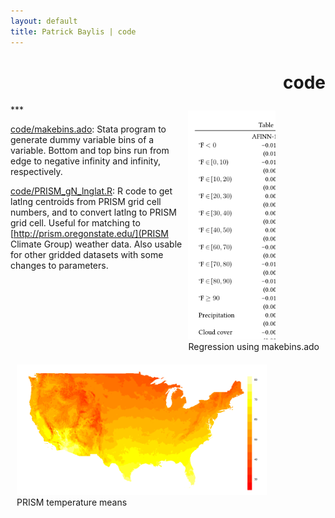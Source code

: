 ```yaml
---
layout: default
title: Patrick Baylis | code
---
```

<h1 align="right">code</h1>
***

<figure style="float:right; margin:10px 10px 10px 10px;">
<img src="images/makebins.png" width="140" title="Regression using makebins.ado" class="shadow" />
  <figcaption>Regression using makebins.ado</figcaption>
</figure> 

[code/makebins.ado](makebins.ado): Stata program to generate dummy variable bins of a variable. Bottom and top bins run from edge to negative infinity and infinity, respectively.

[code/PRISM_gN_lnglat.R](gridNum): R code to get latlng centroids from PRISM grid cell numbers, and to convert latlng to PRISM grid cell. Useful for matching to [http://prism.oregonstate.edu/](PRISM Climate Group) weather data. Also usable for other gridded datasets with some changes to parameters.

<figure style="float:left; margin:10px 10px 10px 10px;">
<img src="images/tmean_gridavg.png" width="400" title="PRISM temperature means" class="shadow" />
  <figcaption>PRISM temperature means</figcaption>
</figure> 